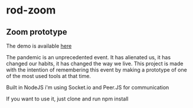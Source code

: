 # rod-zoom
## Zoom prototype

The demo is available [here](https://rod-zoom.herokuapp.com)

The pandemic is an unprecedented event. It has alienated us, it has changed our habits, it has changed the way we live.
This project is made with the intention of remembering this event by making a prototype of one of the most used tools at that time.

Built in NodeJS i'm using Socket.io and Peer.JS for communication

If you want to use it, just clone and run npm install
